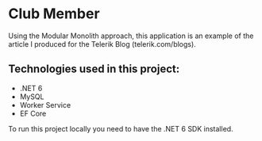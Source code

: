 # Club Member
Using the Modular Monolith approach, this application is an example of the article I produced for the Telerik Blog (telerik.com/blogs).

## Technologies used in this project:
- .NET 6
- MySQL
- Worker Service
- EF Core

To run this project locally you need to have the .NET 6 SDK installed.

